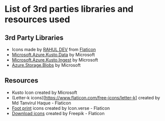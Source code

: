 # List of 3rd parties libraries and resources used
## 3rd Party Libraries 
* Icons made by [RAHUL DEV](https://www.flaticon.com/authors/rahul-dev) from [Flaticon](https://www.flaticon.com/)
* [Microsoft.Azure.Kusto.Data](https://www.nuget.org/packages/Microsoft.Azure.Kusto.Data) by Microsoft
* [Microsoft.Azure.Kusto.Ingest](https://www.nuget.org/packages/Microsoft.Azure.Kusto.Ingest) by Microsoft
* [Azure.Storage.Blobs](https://www.nuget.org/packages/Azure.Storage.Blobs) by Microsoft
## Resources
* Kusto Icon created by Microsoft
* (Letter-k icons)[https://www.flaticon.com/free-icons/letter-k] created by Md Tanvirul Haque - Flaticon
* [Foot print](https://www.flaticon.com/free-icons/foot-print) icons created by Icon.verse - Flaticon
* [Download icons](https://www.flaticon.com/free-icons/download) created by Freepik - Flaticon